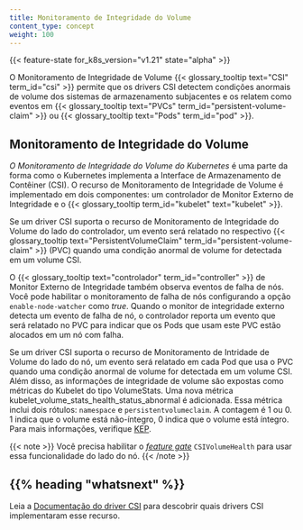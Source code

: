 ```yaml
---
title: Monitoramento de Integridade do Volume
content_type: concept
weight: 100
---
```


<!-- overview -->

{{< feature-state for_k8s_version="v1.21" state="alpha" >}}

O Monitoramento de Integridade de Volume {{< glossary_tooltip text="CSI" term_id="csi" >}} permite que os drivers CSI detectem condições anormais de volume dos sistemas de armazenamento subjacentes e os relatem como eventos em {{< glossary_tooltip text="PVCs" term_id="persistent-volume-claim" >}} ou {{< glossary_tooltip text="Pods" term_id="pod" >}}.

<!-- body -->

## Monitoramento de Integridade do Volume

_O Monitoramento de Integridade do Volume do Kubernetes_ é uma parte da forma como o Kubernetes implementa a Interface de Armazenamento de Contêiner (CSI). O recurso de Monitoramento de Integridade de Volume é implementado em dois componentes: um controlador de Monitor Externo de Integridade e o {{< glossary_tooltip term_id="kubelet" text="kubelet" >}}.

Se um driver CSI suporta o recurso de Monitoramento de Integridade do Volume do lado do controlador, um evento será relatado no respectivo {{< glossary_tooltip text="PersistentVolumeClaim" term_id="persistent-volume-claim" >}} (PVC) quando uma condição anormal de volume for detectada em um volume CSI.

O {{< glossary_tooltip text="controlador" term_id="controller" >}} de Monitor Externo de Integridade também observa eventos de falha de nós. Você pode habilitar o monitoramento de falha de nós configurando a opção `enable-node-watcher` como _true_. Quando o monitor de integridade externo detecta um evento de falha de nó, o controlador reporta um evento que será relatado no PVC para indicar que os Pods que usam este PVC estão alocados em um nó com falha.

Se um driver CSI suporta o recurso de Monitoramento de Intridade de Volume do lado do nó, um evento será relatado em cada Pod que usa o PVC quando uma condição anormal de volume for detectada em um volume CSI. Além disso, as informações de integridade de volume são expostas como métricas do Kubelet do tipo VolumeStats. Uma nova métrica kubelet_volume_stats_health_status_abnormal é adicionada. Essa métrica inclui dois rótulos: `namespace` e `persistentvolumeclaim`.  A contagem é 1 ou 0. 1 indica que o volume está não-íntegro, 0 indica que o volume está íntegro. Para mais informações, verifique [KEP](https://github.com/kubernetes/enhancements/tree/master/keps/sig-storage/1432-volume-health-monitor#kubelet-metrics-changes).

{{< note >}}
Você precisa habilitar o [_feature gate_](/docs/reference/command-line-tools-reference/feature-gates/) `CSIVolumeHealth` para usar essa funcionalidade do lado do nó.
{{< /note >}}

## {{% heading "whatsnext" %}}

Leia a [Documentação do driver CSI](https://kubernetes-csi.github.io/docs/drivers.html) para descobrir quais drivers CSI implementaram esse recurso.